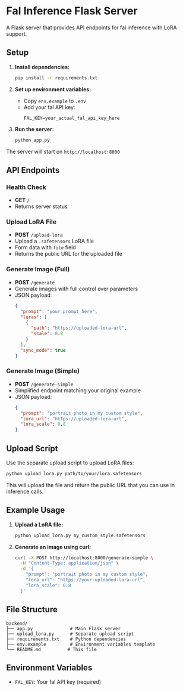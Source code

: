 # Fal Inference Flask Server

A Flask server that provides API endpoints for fal inference with LoRA support.

## Setup

1. **Install dependencies:**

   ```bash
   pip install -r requirements.txt
   ```

2. **Set up environment variables:**

   - Copy `env.example` to `.env`
   - Add your fal API key:
     ```
     FAL_KEY=your_actual_fal_api_key_here
     ```

3. **Run the server:**
   ```bash
   python app.py
   ```

The server will start on `http://localhost:8000`

## API Endpoints

### Health Check

- **GET** `/`
- Returns server status

### Upload LoRA File

- **POST** `/upload-lora`
- Upload a `.safetensors` LoRA file
- Form data with `file` field
- Returns the public URL for the uploaded file

### Generate Image (Full)

- **POST** `/generate`
- Generate images with full control over parameters
- JSON payload:
  ```json
  {
    "prompt": "your prompt here",
    "loras": [
      {
        "path": "https://uploaded-lora-url",
        "scale": 0.8
      }
    ],
    "sync_mode": true
  }
  ```

### Generate Image (Simple)

- **POST** `/generate-simple`
- Simplified endpoint matching your original example
- JSON payload:
  ```json
  {
    "prompt": "portrait photo in my custom style",
    "lora_url": "https://uploaded-lora-url",
    "lora_scale": 0.8
  }
  ```

## Upload Script

Use the separate upload script to upload LoRA files:

```bash
python upload_lora.py path/to/your/lora.safetensors
```

This will upload the file and return the public URL that you can use in inference calls.

## Example Usage

1. **Upload a LoRA file:**

   ```bash
   python upload_lora.py my_custom_style.safetensors
   ```

2. **Generate an image using curl:**
   ```bash
   curl -X POST http://localhost:8000/generate-simple \
     -H "Content-Type: application/json" \
     -d '{
       "prompt": "portrait photo in my custom style",
       "lora_url": "https://your-uploaded-lora-url",
       "lora_scale": 0.8
     }'
   ```

## File Structure

```
backend/
├── app.py              # Main Flask server
├── upload_lora.py      # Separate upload script
├── requirements.txt    # Python dependencies
├── env.example         # Environment variables template
└── README.md          # This file
```

## Environment Variables

- `FAL_KEY`: Your fal API key (required)
